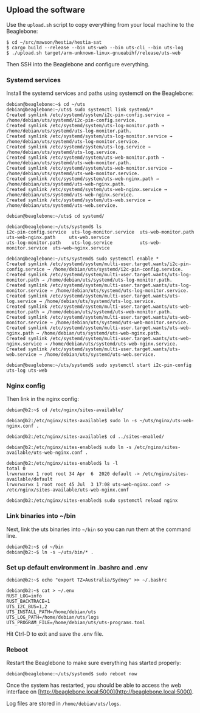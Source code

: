 ## Upload the software

Use the `upload.sh` script to copy everything from your local machine to the Beaglebone:

```shell
$ cd ~/src/mawson/hestia/hestia-sat
$ cargo build --release --bin uts-web --bin uts-cli --bin uts-log
$ ./upload.sh target/arm-unknown-linux-gnueabihf/release/uts-web
```

Then SSH into the Beaglebone and configure everything.

### Systemd services

Install the systemd services and paths using systemctl on the Beaglebone:

```shell
debian@beaglebone:~$ cd ~/uts
debian@beaglebone:~/uts$ sudo systemctl link systemd/*
Created symlink /etc/systemd/system/i2c-pin-config.service → /home/debian/uts/systemd/i2c-pin-config.service.
Created symlink /etc/systemd/system/uts-log-monitor.path → /home/debian/uts/systemd/uts-log-monitor.path.
Created symlink /etc/systemd/system/uts-log-monitor.service → /home/debian/uts/systemd/uts-log-monitor.service.
Created symlink /etc/systemd/system/uts-log.service → /home/debian/uts/systemd/uts-log.service.
Created symlink /etc/systemd/system/uts-web-monitor.path → /home/debian/uts/systemd/uts-web-monitor.path.
Created symlink /etc/systemd/system/uts-web-monitor.service → /home/debian/uts/systemd/uts-web-monitor.service.
Created symlink /etc/systemd/system/uts-web-nginx.path → /home/debian/uts/systemd/uts-web-nginx.path.
Created symlink /etc/systemd/system/uts-web-nginx.service → /home/debian/uts/systemd/uts-web-nginx.service.
Created symlink /etc/systemd/system/uts-web.service → /home/debian/uts/systemd/uts-web.service.

debian@beaglebone:~/uts$ cd systemd/

debian@beaglebone:~/uts/systemd$ ls
i2c-pin-config.service  uts-log-monitor.service  uts-web-monitor.path     uts-web-nginx.path     uts-web.service
uts-log-monitor.path    uts-log.service          uts-web-monitor.service  uts-web-nginx.service

debian@beaglebone:~/uts/systemd$ sudo systemctl enable *
Created symlink /etc/systemd/system/multi-user.target.wants/i2c-pin-config.service → /home/debian/uts/systemd/i2c-pin-config.service.
Created symlink /etc/systemd/system/multi-user.target.wants/uts-log-monitor.path → /home/debian/uts/systemd/uts-log-monitor.path.
Created symlink /etc/systemd/system/multi-user.target.wants/uts-log-monitor.service → /home/debian/uts/systemd/uts-log-monitor.service.
Created symlink /etc/systemd/system/multi-user.target.wants/uts-log.service → /home/debian/uts/systemd/uts-log.service.
Created symlink /etc/systemd/system/multi-user.target.wants/uts-web-monitor.path → /home/debian/uts/systemd/uts-web-monitor.path.
Created symlink /etc/systemd/system/multi-user.target.wants/uts-web-monitor.service → /home/debian/uts/systemd/uts-web-monitor.service.
Created symlink /etc/systemd/system/multi-user.target.wants/uts-web-nginx.path → /home/debian/uts/systemd/uts-web-nginx.path.
Created symlink /etc/systemd/system/multi-user.target.wants/uts-web-nginx.service → /home/debian/uts/systemd/uts-web-nginx.service.
Created symlink /etc/systemd/system/multi-user.target.wants/uts-web.service → /home/debian/uts/systemd/uts-web.service.

debian@beaglebone:~/uts/systemd$ sudo systemctl start i2c-pin-config uts-log uts-web
```

### Nginx config

Then link in the nginx config:

```shell
debian@b2:~$ cd /etc/nginx/sites-available/

debian@b2:/etc/nginx/sites-available$ sudo ln -s ~/uts/nginx/uts-web-nginx.conf .

debian@b2:/etc/nginx/sites-available$ cd ../sites-enabled/

debian@b2:/etc/nginx/sites-enabled$ sudo ln -s /etc/nginx/sites-available/uts-web-nginx.conf .

debian@b2:/etc/nginx/sites-enabled$ ls -l
total 0
lrwxrwxrwx 1 root root 34 Apr  6  2020 default -> /etc/nginx/sites-available/default
lrwxrwxrwx 1 root root 45 Jul  3 17:08 uts-web-nginx.conf -> /etc/nginx/sites-available/uts-web-nginx.conf

debian@b2:/etc/nginx/sites-enabled$ sudo systemctl reload nginx
```

### Link binaries into ~/bin

Next, link the uts binaries into `~/bin` so you can run them at the command line.

```shell
debian@b2:~$ cd ~/bin
debian@b2:~$ ln -s ~/uts/bin/* .
```

### Set up default environment in .bashrc and .env

```shell
debian@b2:~$ echo "export TZ=Australia/Sydney" >> ~/.bashrc
```

```shell
debian@b2:~$ cat > ~/.env
RUST_LOG=info
RUST_BACKTRACE=1
UTS_I2C_BUS=1,2
UTS_INSTALL_PATH=/home/debian/uts
UTS_LOG_PATH=/home/debian/uts/logs
UTS_PROGRAM_FILE=/home/debian/uts/uts-programs.toml
```

Hit Ctrl-D to exit and save the .env file.

### Reboot

Restart the Beaglebone to make sure everything has started properly:

```shell
debian@beaglebone:~/uts/systemd$ sudo reboot now
```

Once the system has restarted, you should be able to access the web interface on
[http://beaglebone.local:5000](http://beaglebone.local:5000).

Log files are stored in `/home/debian/uts/logs`.
